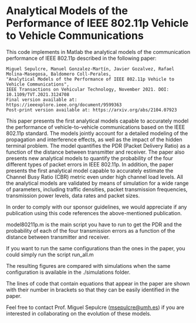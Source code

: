 # Analytical Models of the Performance of IEEE 802.11p Vehicle to Vehicle Communications
This code implements in Matlab the analytical models of the communication performance of IEEE 802.11p described in the following paper:

    Miguel Sepulcre, Manuel Gonzalez-Martín, Javier Gozalvez, Rafael Molina-Masegosa, Baldomero Coll-Perales, 
    "Analytical Models of the Performance of IEEE 802.11p Vehicle to Vehicle Communications", 
    IEEE Transactions on Vehicular Technology, November 2021. DOI: 10.1109/TVT.2021.3124708
    Final version available at: https://ieeexplore.ieee.org/document/9599363
    Post-print version available at: https://arxiv.org/abs/2104.07923

This paper presents the first analytical models capable to accurately model the performance of vehicle-to-vehicle communications based on the IEEE 802.11p standard. The models jointly account for a detailed modeling of the propagation and interference effects, as well as the impact of the hidden terminal problem. The model quantifies the PDR (Packet Delivery Ratio) as a function of the distance between transmitter and receiver. The paper also presents new analytical models to quantify the probability of the four different types of packet errors in IEEE 802.11p. In addition, the paper presents the first analytical model capable to accurately estimate the Channel Busy Ratio (CBR) metric even under high channel load levels. All the analytical models are validated by means of simulation for a wide range of parameters, including traffic densities, packet transmission frequencies, transmission power levels, data rates and packet sizes. 

In order to comply with our sponsor guidelines, we would appreciate if any publication using this code references the above-mentioned publication.

model80211p.m is the main script you have to run to get the PDR and the probability of each of the four transmission errors as a function of the distance between transmitter and receiver. 

If you want to run the same configurations than the ones in the paper, you could simply run the script run_all.m

The resulting figures are compared with simulations when the same configuration is available in the ./simulations folder.

The lines of code that contain equations that appear in the paper are shown with their number in brackets so that they can be easily identified in the paper. 

Feel free to contact Prof. Miguel Sepulcre (msepulcre@umh.es) if you are interested in collaborating on the evolution of these models.

